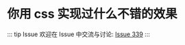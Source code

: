 # 你用 css 实现过什么不错的效果



::: tip Issue 
 欢迎在 Issue 中交流与讨论: [Issue 339](https://github.com/shfshanyue/Daily-Question/issues/339) 
:::



